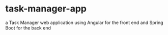 # task-manager-app
a Task Manager web application using Angular for the front end and Spring Boot for the back end
